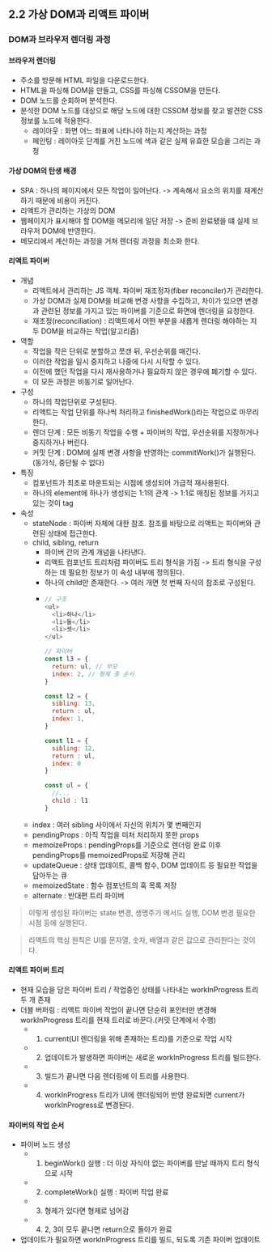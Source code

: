 

## 2.2 가상 DOM과 리액트 파이버
### DOM과 브라우저 렌더링 과정
#### 브라우저 렌더링
- 주소를 방문해 HTML 파일을 다운로드한다.
- HTML을 파싱해 DOM을 만들고, CSS를 파싱해 CSSOM을 만든다.
- DOM 노드를 순회하며 분석한다.
- 분석한 DOM 노드를 대상으로 해당 노드에 대한 CSSOM 정보를 찾고 발견한 CSS 정보를 노드에 적용한다.
  - 레이아웃 : 화면 어느 좌표에 나타나야 하는지 계산하는 과정
  - 페인팅 : 레이아웃 단계를 거친 노드에 색과 같은 실제 유효한 모습을 그리는 과정
   
#### 가상 DOM의 탄생 배경
- SPA : 하나의 페이지에서 모든 작업이 일어난다. -> 계속해서 요소의 위치를 재계산하기 때문에 비용이 커진다.
- 리액트가 관리하는 가상의 DOM
- 웹페이지가 표시해야 할 DOM을 메모리에 일단 저장 -> 준비 완료됐을 떄 실제 브라우저 DOM에 반영한다.
- 메모리에서 계산하는 과정을 거쳐 렌더링 과정을 최소화 한다.

#### 리액트 파이버
- 개념
  - 리액트에서 관리하는 JS 객체. 파이버 재조정자(fiber reconciler)가 관리한다.  
  - 가상 DOM과 실제 DOM을 비교해 변경 사항을 수집하고, 차이가 있으면 변경과 관련된 정보를 가지고 있는 파이버를 기준으로 화면에 렌더링을 요청한다.
  - 재조정(reconciliation) : 리액트에서 어떤 부분을 새롭게 렌더링 해야하는 지 두 DOM을 비교하는 작업(알고리즘)
- 역할
  - 작업을 작은 단위로 분할하고 쪼갠 뒤, 우선순위를 매긴다.
  - 이러한 작업을 일시 중지하고 나중에 다시 시작할 수 있다.
  - 이전에 했던 작업을 다시 재사용하거나 필요하지 않은 경우에 폐기할 수 있다.
  - 이 모든 과정은 비동기로 일어난다.
- 구성
  - 하나의 작업단위로 구성된다.
  - 리액트는 작업 단위를 하나씩 처리하고 finishedWork()라는 작업으로 마무리한다.
  - 렌더 단계 : 모든 비동기 작업을 수행 + 파이버의 작업, 우선순위를 지정하거나 중지하거나 버린다.
  - 커밋 단계 : DOM에 실제 변경 사항을 반영하는 commitWork()가 실행된다.(동기식, 중단될 수 없다)
- 특징
  - 컴포넌트가 최초로 마운트되는 시점에 생성되어 가급적 재사용된다.
  - 하나의 element에 하나가 생성되는 1:1의 관계 -> 1:1로 매칭된 정보를 가지고 있는 것이 tag
- 속성
  - stateNode : 파이버 자체에 대한 참조. 참조를 바탕으로 리액트는 파이버와 관련된 상태에 접근한다.
  - child, sibling, return
    - 파이버 간의 관계 개념을 나타낸다.
    - 리액트 컴포넌트 트리처럼 파이버도 트리 형식을 가짐 -> 트리 형식을 구성하는 데 필요한 정보가 이 속성 내부에 정의된다.
    - 하나의 child만 존재한다. -> 여러 개면 첫 번째 자식의 참조로 구성된다.
    - ```javascript
      // 구조
      <ul>
        <li>하나</li>
        <li>둘</li>
        <li>셋</li>
      </ul>

      // 파이버
      const l3 = {
        return: ul, // 부모
        index: 2, // 형제 중 순서
      }

      const l2 = {
        sibling: 13,
        return : ul,
        index: 1,
      }

      const l1 = {
        sibling: 12,
        return : ul,
        index: 0
      }

      const ul = {
        //...
        child : l1
      }
      ```
  - index : 여러 sibling 사이에서 자신의 위치가 몇 번째인지
  - pendingProps : 아직 작업을 미처 처리하지 못한 props
  - memoizeProps : pendingProps를 기준으로 렌더링 완료 이후 pendingProps를 memoizedProps로 저장해 관리
  - updateQueue : 상태 업데이트, 콜백 함수, DOM 업데이트 등 필요한 작업을 담아두는 큐
  - memoizedState : 함수 컴포넌트의 훅 목록 저장
  - alternate : 반대편 트리 파이버
> 이렇게 생성된 파이버는 state 변경, 생명주기 메서드 실행, DOM 변경 필요한 시점 등에 실행된다.

> 리액트의 핵심 원칙은 UI를 문자열, 숫자, 배열과 같은 값으로 관리한다는 것이다.

#### 리액트 파이버 트리
- 현재 모습을 담은 파이버 트리 / 작업중인 상태를 나타내는 workInProgress 트리 두 개 존재
- 더블 버퍼링 : 리액트 파이버 작업이 끝나면 단순히 포인터만 변경해 workInProgress 트리를 현재 트리로 바꾼다.(커밋 단계에서 수행)
  - 1. current(UI 렌더링을 위해 존재하는 트리)를 기준으로 작업 시작
  - 2. 업데이트가 발생하면 파이버는 새로운 workInProgress 트리를 빌드한다.
  - 3. 빌드가 끝나면 다음 렌더링에 이 트리를 사용한다.
  - 4. workInProgress 트리가 UI에 렌더링되어 반영 완료되면 current가 workInProgress로 변경된다.

#### 파이버의 작업 순서
- 파이버 노드 생성
  - 1. beginWork() 실행 : 더 이상 자식이 없는 파이버를 만날 때까지 트리 형식으로 시작
  - 2. completeWork() 실행 : 파이버 작업 완료
  - 3. 형제가 있다면 형제로 넘어감
  - 4. 2, 3이 모두 끝나면 return으로 돌아가 완료
- 업데이트가 필요하면 workInProgress 트리를 빌드, 되도록 기존 파이버 업데이트 


